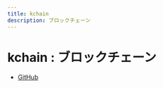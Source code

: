 ```yaml
---
title: kchain
description: ブロックチェーン
---
```


# kchain : ブロックチェーン

- [GitHub](https://github.com/yamader/kchain)
